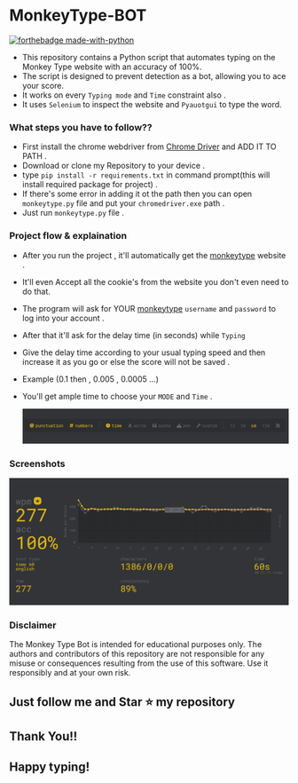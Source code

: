 # MonkeyType-BOT
[![forthebadge made-with-python](http://ForTheBadge.com/images/badges/made-with-python.svg)](https://www.python.org/)                 

- This repository contains a Python script that automates typing on the Monkey Type website with an accuracy of 100%. 
- The script is designed to prevent detection as a bot, allowing you to ace your score.
- It works on every  `Typing mode` and `Time` constraint also . 
- It uses `Selenium` to inspect the website and `Pyauotgui` to type the word.

### What steps you have to follow??

- First install the chrome webdriver from [Chrome Driver](https://chromedriver.chromium.org/downloads) and ADD IT TO PATH .
-  Download or clone my Repository to your device .
- type `pip install -r requirements.txt` in command prompt(this will install required package for project) .
- If there's some error in adding it ot the path then you can open `monkeytype.py` file and put your `chromedriver.exe` path . 
- Just run `monkeytype.py` file .

### Project flow & explaination

- After you run the project , it'll automatically get the [monkeytype](https://monkeytype.com/) website .
- It'll even Accept all the cookie's from the website you don't even need to do that.
- The program will ask for YOUR [monkeytype](https://monkeytype.com/) `username` and `password` to log into your account . 
- After that it'll ask for the delay time (in seconds) while `Typing`
- Give the delay time according to your usual typing speed and then increase it as you go or else the score will not be saved .
- Example (0.1 then , 0.005 , 0.0005 ...)
- You'll get ample time to choose your `MODE` and `Time` .
  
  <img src='https://github.com/MusadiqPasha/MonkeyType-BOT/blob/main/modes.png'>



### Screenshots


<img src='https://github.com/MusadiqPasha/MonkeyType-BOT/blob/main/image.png'>


### Disclaimer
The Monkey Type Bot is intended for educational purposes only. The authors and contributors of this repository are not responsible for any misuse or consequences resulting from the use of this software. Use it responsibly and at your own risk.


## Just follow me and Star ⭐ my repository 
## Thank You!!
## Happy typing!
